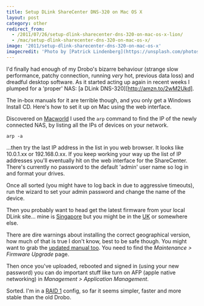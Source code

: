 ```yaml
---
title: Setup DLink ShareCenter DNS-320 on Mac OS X
layout: post
category: other
redirect_from:
  - /2011/07/26/setup-dlink-sharecenter-dns-320-on-mac-os-x-lion/
  - /mac/setup-dlink-sharecenter-dns-320-on-mac-os-x/
image: '2011/setup-dlink-sharecenter-dns-320-on-mac-os-x'
imagecredit: 'Photo by [Patrick Lindenberg](https://unsplash.com/photos/1iVKwElWrPA) on Unsplash'
---
```


I'd finally had enough of my Drobo's bizarre behaviour (strange slow performance, patchy connection, running *very* hot, previous data loss) and dreadful desktop software. As it started acting up again in recent weeks I plumped for a 'proper' NAS: [a DLink DNS-320][http://amzn.to/2wM2Ukd].

The in-box manuals for it are terrible though, and you only get a Windows Install CD. Here's how to set it up on Mac using the web interface.

Discovered on [Macworld](http://www.macworld.com/article/53277/2006/10/pingfind.html) I used the `arp` command to find the IP of the newly connected NAS, by listing all the IPs of devices on your network.

```
arp -a
```

…then try the last IP address in the list in you web browser. It looks like 10.0.1.xx or 192.168.0.xx. If you keep working your way up the list of IP addresses you'll eventually hit on the web interface for the ShareCenter. There's currently no password to the default 'admin' user name so log in and format your drives.

Once all sorted (you might have to log back in due to aggressive timeouts), run the wizard to set your admin password and change the name of the device.

Then you probably want to head get the latest firmware from your local DLink site… mine is [Singapore](http://www.dlink.com.sg/dns-320/) but you might be in the [UK](http://www.dlink.com/uk/en/support/product/dns-320-2-bay-sharecenter-network-storage-enclosure) or somewhere else.

There are dire warnings about installing the correct geographical version, how much of that is true I don't know, best to be safe though. You might want to grab the [updated manual too](http://www.dlink.com/uk/en/support/product/dns-320-2-bay-sharecenter-network-storage-enclosure?revision=deu_revb#downloads). You need to find the *Maintenance > Firmware Upgrade* page.

Then once you've uploaded, rebooted and signed in (using your new password) you can do important stuff like turn on AFP (apple native networking) in *Management > Application Management*.

Sorted. I'm in a [RAID 1](http://en.wikipedia.org/wiki/Standard_RAID_levels#RAID_1_performance) config, so far it seems simpler, faster and more stable than the old Drobo.
